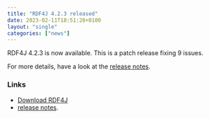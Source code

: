 ```yaml
---
title: "RDF4J 4.2.3 released"
date: 2023-02-11T18:51:28+0100
layout: "single"
categories: ["news"]
---
```

RDF4J 4.2.3 is now available. This is a patch release fixing 9 issues.

For more details, have a look at the [release notes](/release-notes/4.2.3).
<!--more-->
### Links

- [Download RDF4J](/download/)
- [release notes](/release-notes/4.2.3).
